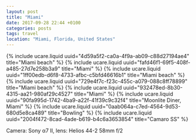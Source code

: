 ```yaml
---
layout: post
title: "Miami"
date: 2017-09-28 22:44 +0100
categories: posts
tags: travel
location: "Miami, Florida, United States"
---
```


{% include ucare.liquid uuid="4d59a5f2-ca0a-4f9a-ab09-c88d27194ae4" title="Miami beach" %}
{% include ucare.liquid uuid="fafd46f1-69f5-408f-a485-27d7e258b3a9" title="Miami" %}
{% include ucare.liquid uuid="1ff00edb-d6f8-4733-afbc-c5bfd46616b1" title="Miami beach" %}
{% include ucare.liquid uuid="729e4f7c-f23c-455c-a079-088c8ff78899" title="Miami beach" %}
{% include ucare.liquid uuid="932478ed-8b30-4315-aa21-980af29c4527" title="Miami" %}
{% include ucare.liquid uuid="90fa995d-1742-4ba9-a22f-41f39c9c32f4" title="Moonlite Diner, Miami" %}
{% include ucare.liquid uuid="0aab064a-c7ed-4564-9d53-680d5e8ca489" title="Bowling" %}
{% include ucare.liquid uuid="2004f472-8cad-4ade-b619-b4c6a3653854" title="Camaro SS" %}

Camera: Sony α7 II, lens: Helios 44-2 58mm f/2
